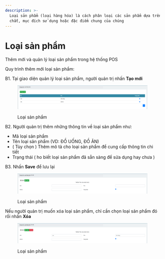 ```yaml
---
description: >-
  Loại sản phẩm (loại hàng hóa) là cách phân loại các sản phẩm dựa trên tính
  chất, mục đích sử dụng hoặc đặc điểm chung của chúng
---
```


# Loại sản phẩm

Thêm mới và quản lý loại sản phẩm trong hệ thống POS

Quy trình thêm mới loại sản phẩm:

B1. Tại giao diện quản lý loại sản phẩm, người quản trị nhấn **Tạo mới**

<figure><img src="../.gitbook/assets/Screenshot from 2024-12-18 11-18-15.png" alt=""><figcaption><p>Loại sản phẩm</p></figcaption></figure>

B2. Người quản trị thêm những thông tin về loại sản phẩm như:

* Mã loại sản phẩm
* Tên loại sản phẩm (VD: ĐỒ UỐNG, ĐỒ ĂN)
* ( Tùy chọn ) Thêm mô tả cho loại sản phẩm để cung cấp thông tin chi tiết
* Trạng thái ( ho biết loại sản phẩm đã sẵn sàng để sửa dụng hay chưa )

B3. Nhấn **Save** để lưu lại

<figure><img src="../.gitbook/assets/Screenshot from 2024-12-18 11-23-56.png" alt=""><figcaption><p>Loại sản phẩm</p></figcaption></figure>

Nếu người quản trị muốn xóa loại sản phẩm, chỉ cần chọn loại sản phẩm đó rồi nhấn **Xóa**

<figure><img src="../.gitbook/assets/Screenshot from 2024-12-18 11-25-21.png" alt=""><figcaption><p>Loại sản phẩm</p></figcaption></figure>
